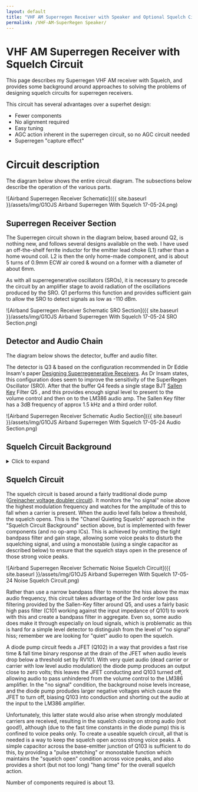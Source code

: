 ```yaml
---
layout: default
title: "VHF AM Superregen Receiver with Speaker and Optional Squelch Circuit"
permalink: /VHF-AM-SuperRegen Speaker/
---
```

# VHF AM Superregen Receiver with Squelch Circuit
This page describes my Superregen VHF AM receiver with Squelch, and provides some background around approaches to solving the problems of designing squelch circuits for superregen receivers. 

This circuit has several advantages over a superhet design:
- Fewer components
- No alignment required
- Easy tuning
- AGC action inherent in the superregen circuit, so no AGC circuit needed
- Superregen "capture effect"

# Circuit description
The diagram below shows the entire circuit diagram. The subsections below describe the operation of the various parts.

![Airband Superregen Receiver Schematic]({{ site.baseurl }}/assets/img/G1OJS Airband Superregen With Squelch 17-05-24.png)

## Superregen Receiver Section
The Superregen circuit shown in the diagram below, based around Q2, is nothing new, and follows several designs available on the web. I have used an off-the-shelf ferrite inductor for the emitter lead choke (L1) rather than a home wound coil. L2 is then the only home-made component, and is about 5 turns of 0.9mm ECW air cored & wound on a former with a diameter of about 6mm.

As with all superregenerative oscillators (SROs), it is necessary to precede the circuit by an amplifier stage to avoid radiation of the oscillations produced by the SRO. Q1 performs this function and provides sufficient gain to allow the SRO to detect signals as low as -110 dBm.

![Airband Superregen Receiver Schematic SRO Section]({{ site.baseurl }}/assets/img/G1OJS Airband Superregen With Squelch 17-05-24 SRO Section.png)

## Detector and Audio Chain
The diagram below shows the detector, buffer and audio filter.

The detector is Q3 & based on the configuration recommended in Dr Eddie Insam's paper [Designing Superregenerative Receivers](https://www.qsl.net/l/lu7did/docs/QRPp/Receptor%20Regenerativo.pdf). As Dr Insam states, this configuration does seem to improve the sensitivity of the SuperRegen Oscillator (SRO). After that the buffer Q4 feeds a single stage BJT [Sallen Key](https://en.wikipedia.org/wiki/Sallen%E2%80%93Key_topology) Filter Q5 , and this provides enough signal level to present to the volume control and then on to the LM386 audio amp. The Sallen Key filter has a 3dB frequency of approx 1.5 kHz and a third order rollof.

![Airband Superregen Receiver Schematic Audio Section]({{ site.baseurl }}/assets/img/G1OJS Airband Superregen With Squelch 17-05-24 Audio Section.png)


## Squelch Circuit Background
<details markdown=1><summary markdown="span">Click to expand</summary>
Squelch circuits can be quite tricky to implement in SRO receivers because the background noise under "no signal" conditions can be almost as loud as wanted signals when a carrier is present. The figure below shows the audio spectrum measured (averaged over 10s of seconds) at the emitter of Q5 - the output of the Sallen Key filter. The blue trace shows the receiver tuned to no signal, and the black trace shows the receiver tuned to a continuously broadcasting VOLMET station. It can be seen that, using the traditional audio squelch method of measuring the received level over the range containing demodulated audio (up to approx 2.5kHz in this design), it would be difficult to discriminate between no signal and wanted signal cases.
 
![G1OJS Airband Superregen 17-05-24 Audio Spectra]({{ site.baseurl }}/assets/img/G1OJS Airband Superregen 17-05-24 Audio Spectra.jpg) 
 
However, there are several ways around this problem, as described in the subsections below.

Note: the spectrum plot above also shows the strong signal at the quench frequency around 20kHz, even after the Sallen Key filter providing approx 67 dB rejection at this frequency. We can also see how the quench frequency is increased slightly when there is a carrier present.

### Channel Quieting Squelch
This approach is to monitor the "no signal" noise above the highest modulation frequency and watch for the amplitude of this to fall when a carrier is present.
A good example of this technique using a multiple-feedback narrowband bandpass filter based around an op-amp is described by Dayle Edwards on The RadioBoard [here](https://www.theradioboard.org/forum/solid-state-radios/solid-state-superregenerative-rx-with-squelch). Dayle's implementation uses a narrow bandpass filter to "pick out" the background hiss somewhere above the highest modulated audio frequency and the "quench frequency" (see spectrum plot above). It is necessary to use a tight filter to "probe" this "gap" in the frequency spectrum because both the demodulated audio and the signal coming from the residue of the quench operation are very strong and would otherwise make this technique unworkable.

Number of components required is about 16 plus one IC.

### Traditional Audio Level Squelch
A traditional approach can be used if the demodulated audio is filtered tightly enough to remove the quency signal and as much of the "no signal" SRO noise as possible. This is in some ways the opposite of the Channel Queiting approach (looking for a strong wanted signal rather than quieted unwanted noise). I had some successwith the circuit below, usign two op-amps to do the tight filtering and gain, and an NE555 to act as the squelch trigger & hang time circuit. The NE555 is triggered directly off the audio signal. It is not necessary to use any kind of envelope detector here, as the NE555 has a precise trigger threshold and the monostable action ensures that even a brief excursion of the audio waveform across the trigger threshold is enough to open the squelch for the "hang time" set by C30 and R26. Any further excursions re-trigger the monostable and the squelch only closes one "hang time" after the very last such excursion.

Number of components required is about 19 plus two ICs.

![Airband Superregen Receiver Schematic Audio Squelch Circuit]({{ site.baseurl }}/assets/img/G1OJS Airband Superregen With Squelch 17-05-24 Audio Squelch Circuit.png)

### Voice Cadence Squelch
My own invention as far as I know: monitor the audio spectrum (again tightly filtered as in 2) but instead of triggering the squelch based on the *level* of the audio, watch for *changes* in the audio level. This way, the squelch responds to the transition between "no signal" hiss and the quieted audio on reception of an unmodulated carrier, and also responds to the cadence of voice signals (the increase and decrease in volume across speech sounds is itself a signal that can be monitored).

In the circuit snippet below, Q101 amplifies ~50mVpp audio at R22 to ~2Vpp. C103,R103,D102,D103,C104 form a [Greinacher voltage doubler](https://en.wikipedia.org/wiki/Voltage_doubler#Greinacher_circuit) whose output follows the cadence of voice signals.Time constants are ~50mS (~20Hz). The trailing edge TC is affected by RV101, which sets sensitivity of Q102 to the cadence signal, but this is not critical. Q102 drives another Greinacher circuit whose output voltage represents the amplitude of the cadence signal (not the amplitude of the audio signal) - this amplitude is zero on constant carrier, constant noise or constant QRM equivalently as there is no variation in the cadence signal. Q102 is chosen to be PNP in order to provide a strong pull up on leading edges of the voice cadence signal. C106 & R106 set the squelch hang time (~1000mS) and drive Q103 to turn on and hence Q104 to turn off whenever there is *activity* (as opposed to *level*) on the audio. D106 and D107 limit the charging of C106 to prevent the squelch hang depending on the amount/amplitude of activity prior to quiet.

Number of components required is about 22.

![Airband Superregen Receiver Schematic Cadence Squelch Circuit]({{ site.baseurl }}/assets/img/G1OJS Airband Superregen With Squelch 17-05-24 Cadence Squelch Circuit.png)

</details>

## Squelch Circuit
The squelch circuit is based around a fairly traditional diode pump ([Greinacher voltage doubler circuit](https://en.wikipedia.org/wiki/Voltage_doubler#Greinacher_circuit)). It monitors the "no signal" noise above the highest modulation frequency and watches for the amplitude of this to fall when a carrier is present. When the audio level falls below a threshold, the squelch opens. This is the "Chanel Quieting Squelch" approach in the "Squelch Circuit Background" section above, but is implemented with fewer components (and no op-amp ICs). This is achieved by omitting the tight bandpass filter and gain stage, allowing some voice peaks to disturb the squelching signal, and using a monostable (using a single capacitor as described below) to ensure that the squelch stays open in the presence of those strong voice peaks. 

![Airband Superregen Receiver Schematic Noise Squelch Circuit]({{ site.baseurl }}/assets/img/G1OJS Airband Superregen With Squelch 17-05-24 Noise Squelch Circuit.png)

Rather than use a narrow bandpass filter to monitor the hiss above the max audio frequency, this circuit takes advantage of the 3rd order low pass filtering provided by the Sallen-Key filter around Q5, and uses a fairly basic high pass filter (C101 working against the input impedance of Q101) to work with this and create a bandpass filter in aggregate. Even so, some audio does make it through especially on loud signals, which is problematic as this is hard for a simple level detector to distinguish from the level of "no signal" hiss; remember we are looking for "quiet" audio to open the squelch.

A diode pump circuit feeds a JFET (Q102) in a way that provides a fast rise time & fall time binary response at the drain of the JFET when audio levels drop below a threshold set by RV101. With very quiet audio (dead carrier or carrier with low level audio modulation) the diode pump produces an output close to zero volts; this leaves the JFET conducting and Q103 turned off, allowing audio to pass unhindered from the volume control to the LM386 amplifier. In the "no signal" condition, the background noise levels increase, and the diode pump produdes larger negative voltages which cause the JFET to turn off, biasing Q103 into conduction and shorting out the audio at the input to the LM386 amplifier.

Unfortunately, this latter state would also arise when strongly modulated carriers are received, resulting in the squelch *closing* on strong audio (not good!), although (due to the fast time constants in the diode pump) this is confined to voice peaks only. To create a useable squelch circuit, all that is needed is a way to keep the squelch open across strong voice peaks. A simple capacitor across the base-emitter junction of Q103 is sufficient to do this, by providing a "pulse stretching" or monostable function which maintains the "squelch open" condition across voice peaks, and also provides a short (but not too long) "hang time" for the overall squelch action.

Number of components required is about 13.

 

